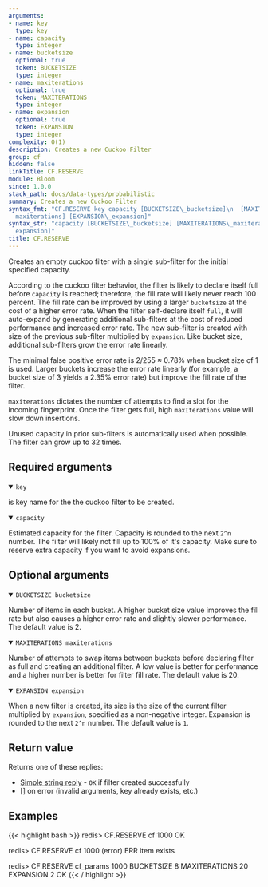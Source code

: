 ```yaml
---
arguments:
- name: key
  type: key
- name: capacity
  type: integer
- name: bucketsize
  optional: true
  token: BUCKETSIZE
  type: integer
- name: maxiterations
  optional: true
  token: MAXITERATIONS
  type: integer
- name: expansion
  optional: true
  token: EXPANSION
  type: integer
complexity: O(1)
description: Creates a new Cuckoo Filter
group: cf
hidden: false
linkTitle: CF.RESERVE
module: Bloom
since: 1.0.0
stack_path: docs/data-types/probabilistic
summary: Creates a new Cuckoo Filter
syntax_fmt: "CF.RESERVE key capacity [BUCKETSIZE\_bucketsize]\n  [MAXITERATIONS\_\
  maxiterations] [EXPANSION\_expansion]"
syntax_str: "capacity [BUCKETSIZE\_bucketsize] [MAXITERATIONS\_maxiterations] [EXPANSION\_\
  expansion]"
title: CF.RESERVE
---
```

Creates an empty cuckoo filter with a single sub-filter for the initial specified capacity.

According to the cuckoo filter behavior, the filter is likely to declare itself full before `capacity` is reached; therefore, the fill rate will likely never reach 100 percent.
The fill rate can be improved by using a larger `bucketsize` at the cost of a higher error rate.
When the filter self-declare itself `full`, it will auto-expand by generating additional sub-filters at the cost of reduced performance and increased error rate.
The new sub-filter is created with size of the previous sub-filter multiplied by `expansion`.
Like bucket size, additional sub-filters grow the error rate linearly.

The minimal false positive error rate is 2/255 ≈ 0.78% when bucket size of 1 is used.
Larger buckets increase the error rate linearly (for example, a bucket size of 3 yields a 2.35% error rate) but improve the fill rate of the filter.

`maxiterations` dictates the number of attempts to find a slot for the incoming fingerprint.
Once the filter gets full, high `maxIterations` value will slow down insertions.

Unused capacity in prior sub-filters is automatically used when possible. 
The filter can grow up to 32 times.

## Required arguments

<details open><summary><code>key</code></summary>

is key name for the the cuckoo filter to be created.
</details>

<details open><summary><code>capacity</code></summary>

Estimated capacity for the filter. Capacity is rounded to the next `2^n` number. The filter will likely not fill up to 100% of it's capacity.
Make sure to reserve extra capacity if you want to avoid expansions.
</details>

## Optional arguments

<details open><summary><code>BUCKETSIZE bucketsize</code></summary>

Number of items in each bucket. A higher bucket size value improves the fill rate but also causes a higher error rate and slightly slower performance. The default value is 2.
</details>

<details open><summary><code>MAXITERATIONS maxiterations</code></summary>

Number of attempts to swap items between buckets before declaring filter as full and creating an additional filter. A low value is better for performance and a higher number is better for filter fill rate. The default value is 20.
</details>

<details open><summary><code>EXPANSION expansion</code></summary>

When a new filter is created, its size is the size of the current filter multiplied by `expansion`, specified as a non-negative integer. Expansion is rounded to the next `2^n` number. The default value is `1`.
</details>

## Return value

Returns one of these replies:

- [Simple string reply](/docs/reference/protocol-spec#simple-strings) - `OK` if filter created successfully
- [] on error (invalid arguments, key already exists, etc.)

## Examples

{{< highlight bash >}}
redis> CF.RESERVE cf 1000
OK

redis> CF.RESERVE cf 1000
(error) ERR item exists

redis> CF.RESERVE cf_params 1000 BUCKETSIZE 8 MAXITERATIONS 20 EXPANSION 2
OK
{{< / highlight >}}

